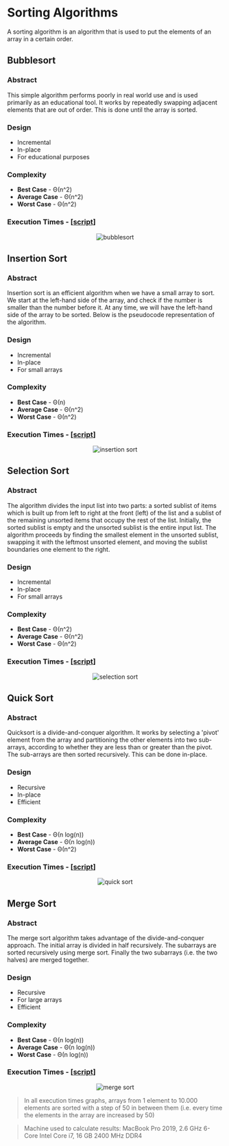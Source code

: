 # Sorting Algorithms

A sorting algorithm is an algorithm that is used to put the elements of an array in a certain order.

## Bubblesort

### Abstract

This simple algorithm performs poorly in real world use and is used primarily as an educational tool. It works by
repeatedly swapping adjacent elements that are out of order. This is done until the array is sorted.

### Design

- Incremental
- In-place
- For educational purposes

### Complexity

- **Best Case** - Θ(n^2)
- **Average Case** - Θ(n^2)
- **Worst Case** - Θ(n^2)

### Execution Times - [[script](/plots/bubblesort_plot.py)]

<!--suppress ALL-->
<p align="center">
  <img src="/plots/assets/bubblesort.png" alt="bubblesort">
</p>

## Insertion Sort

### Abstract

Insertion sort is an efficient algorithm when we have a small array to sort. We start at the left-hand side of the
array, and check if the number is smaller than the number before it. At any time, we will have the left-hand side of
the array to be sorted. Below is the pseudocode representation of the algorithm.

### Design

- Incremental
- In-place
- For small arrays

### Complexity

- **Best Case** - Θ(n)
- **Average Case** - Θ(n^2)
- **Worst Case** - Θ(n^2)

### Execution Times - [[script](/plots/insertion_sort_plot.py)]

<p align="center">
  <img src="/plots/assets/insertion_sort.png" alt="insertion sort">
</p>

## Selection Sort

### Abstract

The algorithm divides the input list into two parts: a sorted sublist of items which is built up from left to right at
the front (left) of the list and a sublist of the remaining unsorted items that occupy the rest of the list. Initially,
the sorted sublist is empty and the unsorted sublist is the entire input list. The algorithm proceeds by finding the
smallest element in the unsorted sublist, swapping it with the leftmost unsorted element, and moving the sublist
boundaries one element to the right.

### Design

- Incremental
- In-place
- For small arrays

### Complexity

- **Best Case** - Θ(n^2)
- **Average Case** - Θ(n^2)
- **Worst Case** - Θ(n^2)

### Execution Times - [[script](/plots/selection_sort_plot.py)]

<p align="center">
  <img src="/plots/assets/selection_sort.png" alt="selection sort">
</p>

## Quick Sort

### Abstract

Quicksort is a divide-and-conquer algorithm. It works by selecting a 'pivot' element from the array and partitioning
the other elements into two sub-arrays, according to whether they are less than or greater than the pivot. The
sub-arrays are then sorted recursively. This can be done in-place.

### Design

- Recursive
- In-place
- Efficient

### Complexity

- **Best Case** - Θ(n log(n))
- **Average Case** - Θ(n log(n))
- **Worst Case** - Θ(n^2)

### Execution Times - [[script](/plots/quick_sort_plot.py)]

<p align="center">
  <img src="/plots/assets/quick_sort.png" alt="quick sort">
</p>

## Merge Sort

### Abstract

The merge sort algorithm takes advantage of the divide-and-conquer approach. The initial array is divided in half
recursively. The subarrays are sorted recursively using merge sort. Finally the two subarrays (i.e. the two halves)
are merged together.

### Design

- Recursive
- For large arrays
- Efficient

### Complexity

- **Best Case** - Θ(n log(n))
- **Average Case** - Θ(n log(n))
- **Worst Case** - Θ(n log(n))

### Execution Times - [[script](/plots/merge_sort_plot.py)]

<p align="center">
  <img src="/plots/assets/merge_sort.png" alt="merge sort">
</p>

> In all execution times graphs, arrays from 1 element to 10.000 elements are sorted with a step of 50 in between them
> (i.e. every time the elements in the array are increased by 50)

> Machine used to calculate results: MacBook Pro 2019, 2.6 GHz 6-Core Intel Core i7, 16 GB 2400 MHz DDR4
